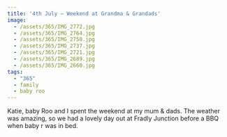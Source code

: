 ```yaml
---
title: '4th July — Weekend at Grandma & Grandads'
image:
  - /assets/365/IMG_2772.jpg
  - /assets/365/IMG_2764.jpg
  - /assets/365/IMG_2750.jpg
  - /assets/365/IMG_2737.jpg
  - /assets/365/IMG_2721.jpg
  - /assets/365/IMG_2689.jpg
  - /assets/365/IMG_2660.jpg
tags:
  - "365"
  - family
  - baby roo
---
```

Katie, baby Roo and I spent the weekend at my mum & dads. The weather was amazing, so we had a lovely day out at Fradly Junction before a BBQ when baby r was in bed.